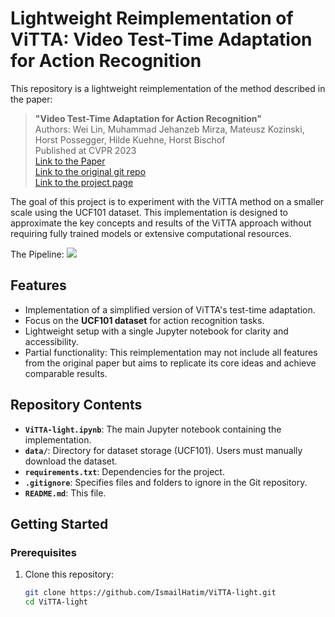 # Lightweight Reimplementation of ViTTA: Video Test-Time Adaptation for Action Recognition

This repository is a lightweight reimplementation of the method described in the paper:

> **"Video Test-Time Adaptation for Action Recognition"**  
> Authors: Wei Lin, Muhammad Jehanzeb Mirza, Mateusz Kozinski, Horst Possegger, Hilde Kuehne, Horst Bischof  
> Published at CVPR 2023  
> [Link to the Paper](https://openaccess.thecvf.com/content/CVPR2023/papers/Lin_Video_Test-Time_Adaptation_for_Action_Recognition_CVPR_2023_paper.pdf)  
> [Link to the original git repo](https://github.com/wlin-at/ViTTA)  
> [Link to the project page](https://wlin-at.github.io/vitta)

The goal of this project is to experiment with the ViTTA method on a smaller scale using the UCF101 dataset. This implementation is designed to approximate the key concepts and results of the ViTTA approach without requiring fully trained models or extensive computational resources.

The Pipeline:
<img src="https://wlin-at.github.io/media/vitta/pipeline.png">

## Features

- Implementation of a simplified version of ViTTA's test-time adaptation.
- Focus on the **UCF101 dataset** for action recognition tasks.
- Lightweight setup with a single Jupyter notebook for clarity and accessibility.
- Partial functionality: This reimplementation may not include all features from the original paper but aims to replicate its core ideas and achieve comparable results.

## Repository Contents

- **`ViTTA-light.ipynb`**: The main Jupyter notebook containing the implementation.
- **`data/`**: Directory for dataset storage (UCF101). Users must manually download the dataset.
- **`requirements.txt`**: Dependencies for the project.
- **`.gitignore`**: Specifies files and folders to ignore in the Git repository.
- **`README.md`**: This file.

## Getting Started

### Prerequisites

1. Clone this repository:
   ```bash
   git clone https://github.com/IsmailHatim/ViTTA-light.git
   cd ViTTA-light
